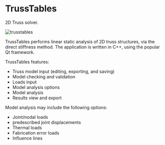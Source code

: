 # TrussTables
2D Truss solver.

![trusstables](https://user-images.githubusercontent.com/41187898/42723379-4c42bc4c-8765-11e8-83b1-3e5d8699c136.png)

TrussTables performs linear static analysis of 2D truss structures, via the direct stiffness method. The application is written in C++, using the popular Qt framework.

TrussTables features:

* Truss model input (editing, exporting, and saving)
* Model checking and validation
* Loads input
* Model analysis options
* Model analysis
* Results view and export

Model analysis may include the following options:

* Joint/nodal loads
* predescribed joint displacements
* Thermal loads
* Fabrication error loads
* Influence lines
